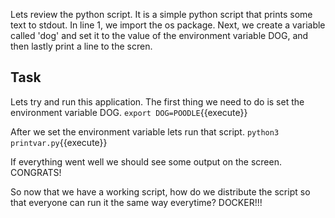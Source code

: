 Lets review the python script. It is a simple python script that prints some text to stdout. 
In line 1, we import the os package. Next, we create a variable called 'dog' and set it to the value of the environment variable DOG, and then lastly print a line to the scren.

## Task
Lets try and run this application. The first thing we need to do is set the environment variable DOG.
`export DOG=POODLE`{{execute}}

After we set the environment variable lets run that script. 
`python3 printvar.py`{{execute}}

If everything went well we should see some output on the screen. CONGRATS!

So now that we have a working script, how do we distribute the script so that everyone can run it the same way everytime? DOCKER!!!